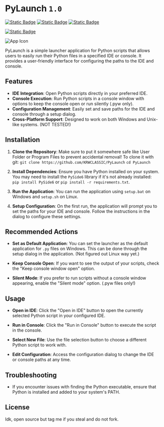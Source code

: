 # PyLaunch `1.0`

[![Static Badge](https://img.shields.io/badge/Stable_Version-1.0-yellow)](https://github.com/KRWCLASSIC/PyLaunch/)
[![Static Badge](https://img.shields.io/badge/Code_Version-1.0-yellow)](https://github.com/KRWCLASSIC/PyLaunch)
[![Static Badge](https://img.shields.io/badge/Maintainer-KRWCLASSIC-green)](https://github.com/KRWCLASSIC)

[![Static Badge](https://img.shields.io/badge/Current_State-Usable-red)](where_u_goin_dawg)

![App Icon](icon.ico)

PyLaunch is a simple launcher application for Python scripts that allows users to easily run their Python files in a specified IDE or console. It provides a user-friendly interface for configuring the paths to the IDE and console.

## Features

- **IDE Integration**: Open Python scripts directly in your preferred IDE.
- **Console Execution**: Run Python scripts in a console window with options to keep the console open or run silently (.pyw only).
- **Configuration Management**: Easily set and save paths for the IDE and console through a setup dialog.
- **Cross-Platform Support**: Designed to work on both Windows and Unix-like systems. (NOT TESTED!)

## Installation

1. **Clone the Repository**:
    Make sure to put it somewhere safe like User Folder or Program Files to prevent accidental removal! To clone it with git:
    `git clone https://github.com/KRWCLASSIC/PyLaunch`
    `cd PyLaunch`

2. **Install Dependencies**:
   Ensure you have Python installed on your system. You may need to install the `PySide6` library if it's not already installed: `pip install PySide6` or `pip install -r requirements.txt`.

3. **Run the Application**:
   You can run the application using `setup.bat` on Windows and `setup.sh` on Linux.

4. **Setup Configuration**:
   On the first run, the application will prompt you to set the paths for your IDE and console. Follow the instructions in the dialog to configure these settings.

## Recommended Actions

- **Set as Default Application**: You can set the launcher as the default application for `.py` files on Windows. This can be done through the setup dialog in the application. (Not figured out Linux way yet.)

- **Keep Console Open**: If you want to see the output of your scripts, check the "Keep console window open" option.

- **Silent Mode**: If you prefer to run scripts without a console window appearing, enable the "Silent mode" option. (.pyw files only!)

## Usage

- **Open in IDE**: Click the "Open in IDE" button to open the currently selected Python script in your configured IDE.

- **Run in Console**: Click the "Run in Console" button to execute the script in the console.

- **Select New File**: Use the file selection button to choose a different Python script to work with.

- **Edit Configuration**: Access the configuration dialog to change the IDE or console paths at any time.

## Troubleshooting

- If you encounter issues with finding the Python executable, ensure that Python is installed and added to your system's PATH.

## License

Idk, open source but tag me if you steal and do not fork.
